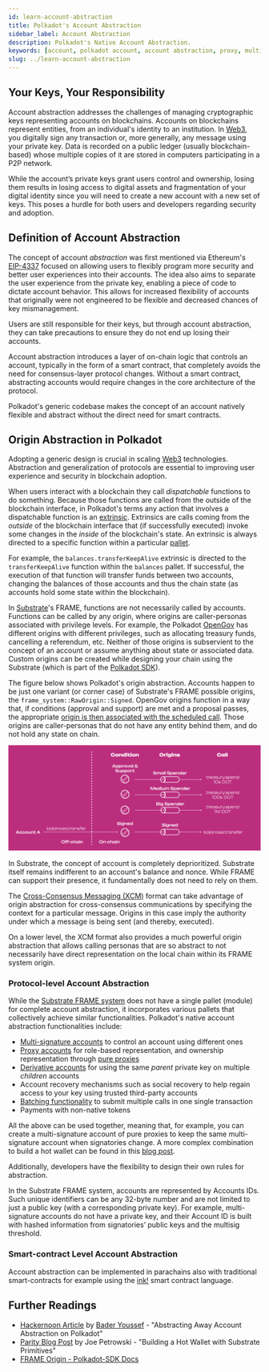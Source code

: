 ```yaml
---
id: learn-account-abstraction
title: Polkadot's Account Abstraction
sidebar_label: Account Abstraction
description: Polkadot's Native Account Abstraction.
keywords: [account, polkadot account, account abstraction, proxy, multisig, batch]
slug: ../learn-account-abstraction
---
```


## Your Keys, Your Responsibility

Account abstraction addresses the challenges of managing cryptographic keys representing accounts on
blockchains. Accounts on blockchains represent entities, from an individual's identity to an
institution. In [Web3](../general/web3-and-polkadot.md), you digitally sign any transaction or, more
generally, any message using your private key. Data is recorded on a public ledger (usually
blockchain-based) whose multiple copies of it are stored in computers participating in a P2P
network.

While the account’s private keys grant users control and ownership, losing them results in losing
access to digital assets and fragmentation of your digital identity since you will need to create a
new account with a new set of keys. This poses a hurdle for both users and developers regarding
security and adoption.

## Definition of Account Abstraction

The concept of account _abstraction_ was first mentioned via Ethereum's
[EIP-4337](https://eips.ethereum.org/EIPS/eip-4337) focused on allowing users to flexibly program
more security and better user experiences into their accounts. The idea also aims to separate the
user experience from the private key, enabling a piece of code to dictate account behavior. This
allows for increased flexibility of accounts that originally were not engineered to be flexible and
decreased chances of key mismanagement.

Users are still responsible for their keys, but through account abstraction, they can take
precautions to ensure they do not end up losing their accounts.

Account abstraction introduces a layer of on-chain logic that controls an account, typically in the
form of a smart contract, that completely avoids the need for consensus-layer protocol changes.
Without a smart contract, abstracting accounts would require changes in the core architecture of the
protocol.

Polkadot's generic codebase makes the concept of an account natively flexible and abstract without
the direct need for smart contracts.

## Origin Abstraction in Polkadot

Adopting a generic design is crucial in scaling [Web3](../general/web3-and-polkadot.md)
technologies. Abstraction and generalization of protocols are essential to improving user experience
and security in blockchain adoption.

When users interact with a blockchain they call _dispatchable_ functions to do something. Because
those functions are called from the outside of the blockchain interface, in Polkadot's terms any
action that involves a dispatchable function is an [extrinsic](./learn-transactions.md). Extrinsics
are calls coming from the _outside_ of the blockchain interface that (if successfully executed)
invoke some changes in the _inside_ of the blockchain's state. An extrinsic is always directed to a
specific function within a particular [pallet](../general/glossary.md#pallet).

For example, the `balances.transferKeepAlive` extrinsic is directed to the `transferKeepAlive`
function within the `balances` pallet. If successful, the execution of that function will transfer
funds between two accounts, changing the balances of those accounts and thus the chain state (as
accounts hold some state within the blockchain).

In [Substrate](../general/glossary.md#substrate)'s FRAME, functions are not necessarily called by
accounts. Functions can be called by any origin, where origins are caller-personas associated with
privilege levels. For example, the Polkadot [OpenGov](./learn-polkadot-opengov.md) has different
origins with different privileges, such as allocating treasury funds, cancelling a referendum, etc.
Neither of those origins is subservient to the concept of an account or assume anything about state
or associated data. Custom origins can be created while designing your chain using the Substrate
(which is part of the [Polkadot SDK](https://github.com/paritytech/polkadot-sdk)).

The figure below shows Polkadot's origin abstraction. Accounts happen to be just one variant (or
corner case) of Substrate's FRAME possible origins, the `frame_system::RawOrigin::Signed`. OpenGov
origins function in a way that, if conditions (approval and support) are met and a proposal passes,
the appropriate
[origin is then associated with the scheduled call](https://github.com/paritytech/polkadot-sdk/blob/1835c091c42456e8df3ecbf0a94b7b88c395f623/substrate/frame/referenda/src/lib.rs#L884).
Those origins are caller-personas that do not have any entity behind them, and do not hold any state
on chain.

![origin-abstraction](../assets/origin-abstraction.png)

In Substrate, the concept of account is completely deprioritized. Substrate itself remains
indifferent to an account's balance and nonce. While FRAME can support their presence, it
fundamentally does not need to rely on them.

The [Cross-Consensus Messaging (XCM)](./learn-xcm.md) format can take advantage of origin
abstraction for cross-consensus communications by specifying the context for a particular message.
Origins in this case imply the authority under which a message is being sent (and thereby,
executed).

On a lower level, the XCM format also provides a much powerful origin abstraction that allows
calling personas that are so abstract to not necessarily have direct representation on the local
chain within its FRAME system origin.

### Protocol-level Account Abstraction

While the [Substrate FRAME system](https://docs.substrate.io/reference/frame-pallets/) does not have
a single pallet (module) for complete account abstraction, it incorporates various pallets that
collectively achieve similar functionalities. Polkadot's native account abstraction functionalities
include:

- [Multi-signature accounts](./learn-account-multisig.md) to control an account using different ones
- [Proxy accounts](./learn-proxies.md) for role-based representation, and ownership representation
  through [pure proxies](./learn-proxies.md#anonymous-proxy-pure-proxy)
- [Derivative accounts](./learn-account-advanced.md#derivation-paths) for using the same _parent_
  private key on multiple _children_ accounts
- Account recovery mechanisms such as social recovery to help regain access to your key using
  trusted third-party accounts
- [Batching functionality](./learn-guides-transfers.md#batch-transfers-with-the-polkadot-js-ui) to
  submit multiple calls in one single transaction
- Payments with non-native tokens

All the above can be used together, meaning that, for example, you can create a multi-signature
account of pure proxies to keep the same multi-signature account when signatories change. A more
complex combination to build a hot wallet can be found in this
[blog post](https://www.parity.io/blog/building-a-hot-wallet-with-substrate-primitives/).

Additionally, developers have the flexibility to design their own rules for abstraction.

In the Substrate FRAME system, accounts are represented by Accounts IDs. Such unique identifiers can
be any 32-byte number and are not limited to just a public key (with a corresponding private key).
For example, multi-signature accounts do not have a private key, and their Account ID is built with
hashed information from signatories’ public keys and the multisig threshold.

### Smart-contract Level Account Abstraction

Account abstraction can be implemented in parachains also with traditional smart-contracts for
example using the [ink!](../build/build-smart-contracts.md#ink) smart contract language.

## Further Readings

- [Hackernoon Article](https://hackernoon.com/abstracting-away-account-abstraction-on-polkadot) by
  [Bader Youssef](../general/contributors.md#bader-youssef) - "Abstracting Away Account Abstraction
  on Polkadot"
- [Parity Blog Post](https://www.parity.io/blog/building-a-hot-wallet-with-substrate-primitives/) by
  Joe Petrowski - "Building a Hot Wallet with Substrate Primitives"
- [FRAME Origin - Polkadot-SDK Docs](https://paritytech.github.io/polkadot-sdk/master/polkadot_sdk_docs/reference_docs/frame_origin/index.html)
